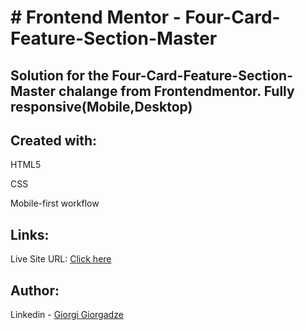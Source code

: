 <h1># Frontend Mentor - Four-Card-Feature-Section-Master</h1>

<h2>Solution for the Four-Card-Feature-Section-Master chalange from Frontendmentor. 
Fully responsive(Mobile,Desktop)</h2>

<h2>Created with:</h2>
<p>HTML5</p>
<p>CSS</p>
<p>Mobile-first workflow</p>

<h2>Links:</h2>
<p>Live Site URL: <a href="[https://george199626.github.io/Typemaster-pre-launch-landing-page/](https://george199626.github.io/Four-Card-Feature-Section-Master/)">Click here</a></p>

<h2>Author:</h2>
<p>Linkedin - <a href="https://www.linkedin.com/in/giorgi-giorgadze-b771901a6/">Giorgi Giorgadze</a></p>
